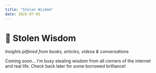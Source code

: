 ```yaml
---
title: "Stolen Wisdom"
date: 2025-07-03
---
```


# 📝 Stolen Wisdom

*Insights pilfered from books, articles, videos & conversations*

Coming soon... I'm busy stealing wisdom from all corners of the internet and real life. Check back later for some borrowed brilliance!
